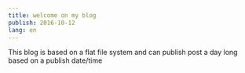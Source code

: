 ```yaml
---
title: welcome on my blog
publish: 2016-10-12
lang: en
---
```


This blog is based on a flat file system and can publish post a day long based on a publish date/time